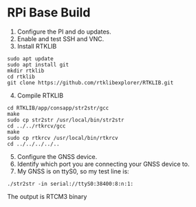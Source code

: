 # RPi Base Build

1. Configure the PI and do updates.
2. Enable and test SSH and VNC.
3. Install RTKLIB
```
sudo apt update
sudo apt install git
mkdir rtklib
cd rtklib
git clone https://github.com/rtklibexplorer/RTKLIB.git
```
4. Compile RTKLIB
```
cd RTKLIB/app/consapp/str2str/gcc
make
sudo cp str2str /usr/local/bin/str2str
cd ../../rtkrcv/gcc
make
sudo cp rtkrcv /usr/local/bin/rtkrcv
cd ../../../../..
```
5. Configure the GNSS device.
5. Identify which port you are connecting your GNSS device to.
6. My GNSS is on ttyS0, so my test line is:
```
./str2str -in serial://ttyS0:38400:8:n:1:
```
The output is RTCM3 binary
